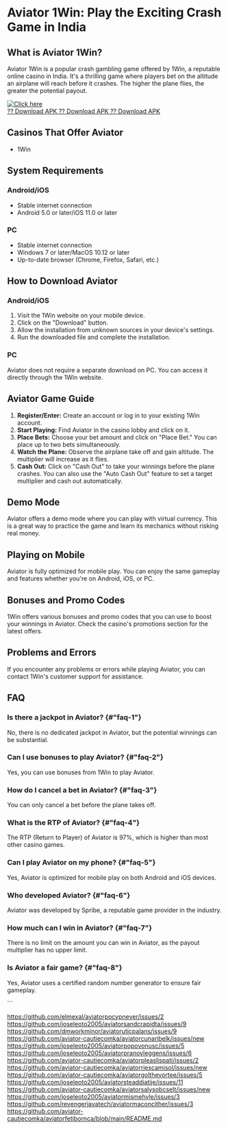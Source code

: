 # Aviator 1Win: Play the Exciting Crash Game in India

## What is Aviator 1Win?

Aviator 1Win is a popular crash gambling game offered by 1Win, a
reputable online casino in India. It\'s a thrilling game where players
bet on the altitude an airplane will reach before it crashes. The higher
the plane flies, the greater the potential payout.

[![Click
here](https://readscoops.com/wp-content/uploads/2023/03/Readscoop-aviator-1-1.jpg)](https://traff.sbs/deff)\
[?? Download APK ?? Download APK ?? Download
APK](https://traff.sbs/deff)

## Casinos That Offer Aviator

-   1Win

## System Requirements

### Android/iOS

-   Stable internet connection
-   Android 5.0 or later/iOS 11.0 or later

### PC

-   Stable internet connection
-   Windows 7 or later/MacOS 10.12 or later
-   Up-to-date browser (Chrome, Firefox, Safari, etc.)

## How to Download Aviator

### Android/iOS

1.  Visit the 1Win website on your mobile device.
2.  Click on the "Download" button.
3.  Allow the installation from unknown sources in your device\'s
    settings.
4.  Run the downloaded file and complete the installation.

### PC

Aviator does not require a separate download on PC. You can access it
directly through the 1Win website.

## Aviator Game Guide

1.  **Register/Enter:** Create an account or log in to your existing
    1Win account.
2.  **Start Playing:** Find Aviator in the casino lobby and click on it.
3.  **Place Bets:** Choose your bet amount and click on "Place
    Bet." You can place up to two bets simultaneously.
4.  **Watch the Plane:** Observe the airplane take off and gain
    altitude. The multiplier will increase as it flies.
5.  **Cash Out:** Click on "Cash Out" to take your winnings before
    the plane crashes. You can also use the "Auto Cash Out"
    feature to set a target multiplier and cash out automatically.

## Demo Mode

Aviator offers a demo mode where you can play with virtual currency.
This is a great way to practice the game and learn its mechanics without
risking real money.

## Playing on Mobile

Aviator is fully optimized for mobile play. You can enjoy the same
gameplay and features whether you\'re on Android, iOS, or PC.

## Bonuses and Promo Codes

1Win offers various bonuses and promo codes that you can use to boost
your winnings in Aviator. Check the casino\'s promotions section for the
latest offers.

## Problems and Errors

If you encounter any problems or errors while playing Aviator, you can
contact 1Win\'s customer support for assistance.

## FAQ

### Is there a jackpot in Aviator? {#"faq-1"}

No, there is no dedicated jackpot in Aviator, but the potential winnings
can be substantial.

### Can I use bonuses to play Aviator? {#"faq-2"}

Yes, you can use bonuses from 1Win to play Aviator.

### How do I cancel a bet in Aviator? {#"faq-3"}

You can only cancel a bet before the plane takes off.

### What is the RTP of Aviator? {#"faq-4"}

The RTP (Return to Player) of Aviator is 97%, which is higher than most
other casino games.

### Can I play Aviator on my phone? {#"faq-5"}

Yes, Aviator is optimized for mobile play on both Android and iOS
devices.

### Who developed Aviator? {#"faq-6"}

Aviator was developed by Spribe, a reputable game provider in the
industry.

### How much can I win in Aviator? {#"faq-7"}

There is no limit on the amount you can win in Aviator, as the payout
multiplier has no upper limit.

### Is Aviator a fair game? {#"faq-8"}

Yes, Aviator uses a certified random number generator to ensure fair
gameplay.

\`\`\`


https://github.com/elmexal/aviatorpocypnever/issues/2
https://github.com/joseleoto2005/aviatorsandcrapidta/issues/9
https://github.com/dmworkminor/aviatoruticpalans/issues/9
https://github.com/aviator-cautiecomka/aviatorcunaribelk/issues/new
https://github.com/joseleoto2005/aviatorpopovonusc/issues/5
https://github.com/joseleoto2005/aviatorpranovleggens/issues/6
https://github.com/aviator-cautiecomka/aviatorpleaslispati/issues/2
https://github.com/aviator-cautiecomka/aviatorriescamisol/issues/new
https://github.com/aviator-cautiecomka/aviatorgolthevortee/issues/5
https://github.com/joseleoto2005/aviatorsteaddiatije/issues/11
https://github.com/aviator-cautiecomka/aviatorsalysobcselt/issues/new
https://github.com/joseleoto2005/aviatormismehyle/issues/3
https://github.com/revengerjavatech/aviatormaconcither/issues/3
https://github.com/aviator-cautiecomka/aviatorfetibornca/blob/main/README.md
